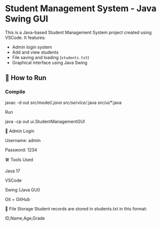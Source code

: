 # Student Management System - Java Swing GUI

This is a Java-based Student Management System project created using VSCode. It features:

- Admin login system
- Add and view students
- File saving and loading (`students.txt`)
- Graphical interface using Java Swing

## 🔧 How to Run

### Compile

javac -d out src/model/*.java src/service/*.java src/ui/*.java

Run

java -cp out ui.StudentManagementGUI

👤 Admin Login

Username: admin

Password: 1234

🛠 Tools Used

Java 17

VSCode

Swing (Java GUI)

Git + GitHub

📂 File Storage
Student records are stored in students.txt in this format:

ID,Name,Age,Grade
